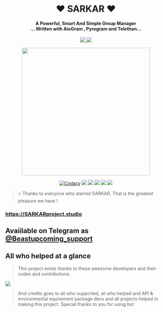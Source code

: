 
<h1 align="center"><b>❤️ SARKAR  ❤️</b></h1>

<h4 align="center">A Powerful, Smart And Simple Group Manager <br> ... Written with AioGram , Pyrogram and Telethon...</h4>
<p align='center'>
  <a href="https://www.python.org/" alt="made-with-python"> <img src="https://img.shields.io/badge/Made%20with-Python-1f425f.svg?style=flat-square&logo=python&color=blue" /> </a>
  <a href="https://github.com/sarkaju/SARKAR/graphs/commit-activity" alt="Maintenance"> <img src="https://img.shields.io/badge/Maintained%3F-yes-green.svg?style=flat-square" /> </a>
</p>

<p align="center"><a href="https://t.me/Beastupcoming_support"><img src="https://telegra.ph/file/23448c98735bd81df47e7.jpg" width="400"></a></p>
<p align="center">
    <a href="https://app.codacy.com/manual/teamdaisyx/daisyx/dashboard"> <img src="https://img.shields.io/codacy/grade/4d58f2a402b54aed8a7d95f7add45a81?color=brightgreen&logo=codacy&logoColor=green&style=for-the-badge" alt="Codacy" /></a>
    <a href="https://github.com/sarkaju/SARKAR"> <img src="https://img.shields.io/github/repo-size/teamdaisyx/daisyx?color=orange&logo=github&logoColor=green&style=for-the-badge" /></a>
    <a href="https://github.com/sarkaju/SARKAR/commits/inukaasith"> <img src="https://img.shields.io/github/last-commit/sarkaju/SARKAR?color=brown&logo=github&logoColor=green&style=for-the-badge" /></a>
    <a href="https://github.com/sarkaju/SARKAR/issues"> <img src="https://img.shields.io/github/issues/sarkaju/SARKAR?color=blueviolet&logo=github&logoColor=green&style=for-the-badge" /></a>
    <a href="https://github.com/sarkaju/SARKAR/network/members"> <img src="https://img.shields.io/github/forks/sarkaju/SARKAR?color=red&logo=github&logoColor=green&style=for-the-badge" /></a>  
    <a href="https://pypi.org/project/Telethon/"> <img src="https://img.shields.io/pypi/v/telethon?color=yellow&label=telethon&logo=python&logoColor=green&style=for-the-badge" /></a>
</p>

> ⭐️ Thanks to everyone who starred SARKAR, That is the greatest pleasure we have !

### https://SARKARproject.studio
## Avaiilable on Telegram as [@Beastupcoming_support](https://t.me/Beastupcoming_bot)


## All who helped at a glance 

> This project exists thanks to these awesome developers and their codes and contributions.

<a href="https://github.com/sarkaju/SARKAR/graphs/contributors"><img src="https://opencollective.com/teamdaisyxdaisy/contributors.svg?width=890&button=false" /></a>

> And credits goes to all who supported, all who helped and API & environmental equirement package devs and all projects helped in making this project.
> Special thanks to you for using bot
